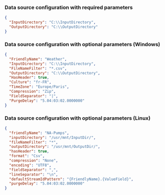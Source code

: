 ### Data source configuration with required parameters

```json
{
  "InputDirectory": "C:\\InputDirectory",
  "OutputDirectory": "C:\\OutputDirectory"
}

```

### Data source configuration with optional parameters (Windows)

```json
{
  "FriendlyName": "Weather",
  "InputDirectory": "C:\\InputDirectory",
  "FileNameFilter": "*.csv",
  "OutputDirectory": "C:\\OutputDirectory",
  "HasHeader": true,
  "Culture": "fr-FR",
  "TimeZone": "Europe/Paris",
  "Compression": "Zip",
  "FieldSeparator": "|",
  "PurgeDelay": "5.04:03:02.0000000"
}
```

### Data source configuration with optional parameters (Linux)

```json
{ 
  "friendlyName": "NA-Pumps",
  "inputDirectory": "/usr/mnt/InputDir/",
  "fileNameFilter": "*",
  "outputDirectory": "/usr/mnt/OutputDir/",
  "hasHeader": true,
  "format": "Csv",
  "compression": "None",
  "encoding": "UTF8",
  "fieldSeparator": ",",
  "lineSeparator": "\n",
  "defaultStreamIdPattern": "{FriendlyName}.{ValueField}",
  "purgeDelay": "5.04:03:02.0000000"
}
```
